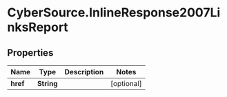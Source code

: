 # CyberSource.InlineResponse2007LinksReport

## Properties
Name | Type | Description | Notes
------------ | ------------- | ------------- | -------------
**href** | **String** |  | [optional] 


